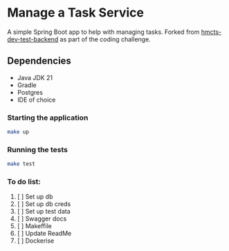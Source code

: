 # Manage a Task Service

A simple Spring Boot app to help with managing tasks. Forked from [hmcts-dev-test-backend](https://github.com/hmcts/hmcts-dev-test-backend) as part of the coding challenge.

## Dependencies
* Java JDK 21
* Gradle
* Postgres
* IDE of choice

### Starting the application
```bash
make up
```
### Running the tests
```bash
make test
```

### To do list:
1. [ ] Set up db
2. [ ] Set up db creds
3. [ ] Set up test data
4. [ ] Swagger docs
5. [ ] Makeffile
6. [ ] Update ReadMe
7. [ ] Dockerise

